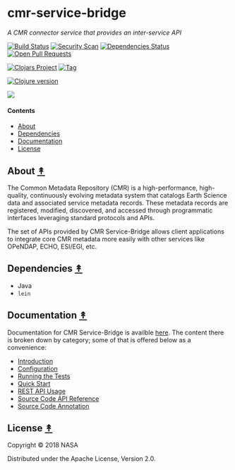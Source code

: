 # cmr-service-bridge

*A CMR connector service that provides an inter-service API*

[![Build Status][travis-badge]][travis]
[![Security Scan][security-scan-badge]][travis]
[![Dependencies Status][deps-badge]][travis]
[![Open Pull Requests][prs-badge]][prs]

[![Clojars Project][clojars-badge]][clojars]
[![Tag][tag-badge]][tag]

[![Clojure version][clojure-v]](project.clj)

[![][logo]][logo]


#### Contents

* [About](#about-)
* [Dependencies](#dependencies-)
* [Documentation](#documentation-)
* [License](#license-)


## About [&#x219F;](#contents)

The Common Metadata Repository (CMR) is a high-performance, high-quality,
continuously evolving metadata system that catalogs Earth Science data and
associated service metadata records. These metadata records are registered,
modified, discovered, and accessed through programmatic interfaces leveraging
standard protocols and APIs.

The set of APIs provided by CMR Service-Bridge allows client applications to
integrate core CMR metadata more easily with other services like OPeNDAP,
ECHO, ESI/EGI, etc.


## Dependencies [&#x219F;](#contents)

* Java
* `lein`


## Documentation [&#x219F;](#contents)

Documentation for CMR Service-Bridge is availble
[here](https://cmr.sit.earthdata.nasa.gov/opendap/docs). The content there
is broken down by category; some of that is offered below as a convenience:

* [Introduction](https://cmr.sit.earthdata.nasa.gov/opendap/docs/current/reference/0000-intro.html)
* [Configuration](https://cmr.sit.earthdata.nasa.gov/opendap/docs/current/reference/0500-configuration.html)
* [Running the Tests](https://cmr.sit.earthdata.nasa.gov/opendap/docs/current/reference/0750-tests.html)
* [Quick Start](https://cmr.sit.earthdata.nasa.gov/opendap/docs/current/reference/1000-quick-start.html)
* [REST API Usage](https://cmr.sit.earthdata.nasa.gov/opendap/docs/current/rest-api)
* [Source Code API Reference](https://cmr.sit.earthdata.nasa.gov/opendap/docs/current/reference/index.html)
* [Source Code Annotation](https://cmr.sit.earthdata.nasa.gov/opendap/docs/current/marginalia/index.html)


## License [&#x219F;](#contents)

Copyright © 2018 NASA

Distributed under the Apache License, Version 2.0.


<!-- Named page links below: /-->

[logo]: https://avatars2.githubusercontent.com/u/32934967?s=200&v=4
[travis]: https://travis-ci.org/cmr-exchange/cmr-service-bridge
[travis-badge]: https://travis-ci.org/cmr-exchange/cmr-service-bridge.png?branch=master
[deps-badge]: https://img.shields.io/badge/deps%20check-passing-brightgreen.svg
[tag-badge]: https://img.shields.io/github/tag/cmr-exchange/cmr-service-bridge.svg
[tag]: https://github.com/cmr-exchange/cmr-service-bridge/tags
[clojure-v]: https://img.shields.io/badge/clojure-1.9.0-blue.svg
[clojars]: https://clojars.org/gov.nasa.earthdata/cmr-service-bridge
[clojars-badge]: https://img.shields.io/clojars/v/gov.nasa.earthdata/cmr-service-bridge.svg
[security-scan-badge]: https://img.shields.io/badge/nvd%2Fsecurity%20scan-passing-brightgreen.svg
[prs]: https://github.com/pulls?utf8=%E2%9C%93&q=is%3Aopen+is%3Apr+org%3Acmr-exchange+archived%3Afalse+
[prs-badge]: https://img.shields.io/badge/Open%20PRs-org-yellow.svg
